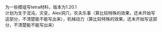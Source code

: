 为一些模组写tetra材料，版本为1.20.1    
计划为生于混沌，灾变，Alex洞穴，农夫乐事（算比较特殊的效果，还未开始写这部分，不清楚能不能写出来），机械动力（算比较特殊的效果，还未开始写这部分，不清楚能不能写出来）
